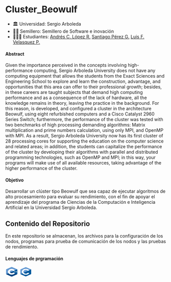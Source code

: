 # Cluster_Beowulf
- 🏛 Universidad: Sergio Arboleda
- 👨‍🏫 Semillero: Semillero de Software e inovación
- 👨🏻‍💻 Estudiantes: [Andrés C. López R.](https://github.com/ACLXRD) [Santiago Pérez G.](https://github.com/SunTea43) [Luis F. Velasquez P.](https://github.com/FelipeVelasquezP)

#### Abstract
Given the importance perceived in the concepts involving high-performance computing, Sergio Arboleda University does not have any computing equipment that allows the students from the Exact Sciences and Engineering School to explore and learn the construction, advantage, and opportunities that this area can offer to their professional growth; besides, in these careers are taught subjects that demand high computing performance and as a consequence of the lack of hardware, all the knowledge remains in theory, leaving the practice in the background. For this reason, is developed, and configured a cluster in the architecture Beowulf, using eight refurbished computers and a Cisco Catalyst 2960 Series Switch; furthermore, the performance of the cluster was tested with two benchmarks of high processing demanding algorithms: Matrix multiplication and prime numbers calculation, using only MPI, and OpenMP with MPI. As a result, Sergio Arboleda University now has its first cluster of 28 processing cores for supporting the education on the computer science and related areas; in addition, the students can capitalize the performance of the cluster by developing their algorithms with parallel and distributed programming technologies, such as OpenMP and MPI; in this way, your programs will make use of all available resources, taking advantage of the higher performance of the cluster.

#### Objetivo 
Desarrollar un clúster tipo Beowulf que sea capaz de ejecutar algoritmos de alto procesamiento para evaluar su rendimiento, con el fin de apoyar el aprendizaje del programa de Ciencias de la Computación e Inteligencia Artificial en la Universidad Sergio Arboleda.

## Contenido del Repositorio
En este repositorio se almacenan, los archivos para la configuración de los nodos, programas para prueba de comunicación de los nodos y las pruebas de rendimiento.  

#### Lenguajes de prgramación
<div dir="auto">
  <img align="center" alt="C++" height="30" width="40" src="https://raw.githubusercontent.com/devicons/devicon/master/icons/cplusplus/cplusplus-original.svg" style="max-width: 100%;">
  <img align="center" alt="C" height="30" width="40" src="https://raw.githubusercontent.com/devicons/devicon/master/icons/c/c-original.svg" style="max-width: 100%;">
</div>


